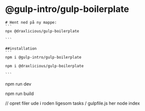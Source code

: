 
# @gulp-intro/gulp-boilerplate

    # Hent ned på ny mappe:
    ```
    npx @draxlicious/gulp-boilerplate
    
    ```

    ##installation
    ```
    npm i @gulp-intro/gulp-boilerplate

    npm i @draxlicious/gulp-boilerplate

    ```

<!-- start gulp -->
npm run dev
<!-- build -->
npm run build




 // opret filer ude i roden ligesom tasks / gulpfile.js her
node index